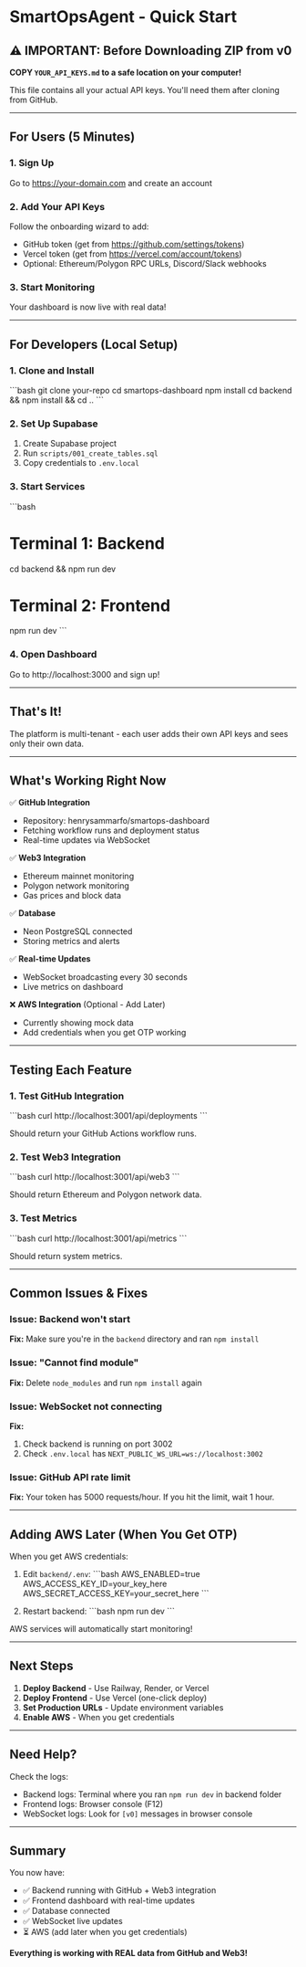 # SmartOpsAgent - Quick Start

## ⚠️ IMPORTANT: Before Downloading ZIP from v0

**COPY `YOUR_API_KEYS.md` to a safe location on your computer!**

This file contains all your actual API keys. You'll need them after cloning from GitHub.

---

## For Users (5 Minutes)

### 1. Sign Up
Go to https://your-domain.com and create an account

### 2. Add Your API Keys
Follow the onboarding wizard to add:
- GitHub token (get from https://github.com/settings/tokens)
- Vercel token (get from https://vercel.com/account/tokens)
- Optional: Ethereum/Polygon RPC URLs, Discord/Slack webhooks

### 3. Start Monitoring
Your dashboard is now live with real data!

---

## For Developers (Local Setup)

### 1. Clone and Install
\`\`\`bash
git clone your-repo
cd smartops-dashboard
npm install
cd backend && npm install && cd ..
\`\`\`

### 2. Set Up Supabase
1. Create Supabase project
2. Run `scripts/001_create_tables.sql`
3. Copy credentials to `.env.local`

### 3. Start Services
\`\`\`bash
# Terminal 1: Backend
cd backend && npm run dev

# Terminal 2: Frontend
npm run dev
\`\`\`

### 4. Open Dashboard
Go to http://localhost:3000 and sign up!

---

## That's It!

The platform is multi-tenant - each user adds their own API keys and sees only their own data.

---

## What's Working Right Now

✅ **GitHub Integration**
- Repository: henrysammarfo/smartops-dashboard
- Fetching workflow runs and deployment status
- Real-time updates via WebSocket

✅ **Web3 Integration**
- Ethereum mainnet monitoring
- Polygon network monitoring
- Gas prices and block data

✅ **Database**
- Neon PostgreSQL connected
- Storing metrics and alerts

✅ **Real-time Updates**
- WebSocket broadcasting every 30 seconds
- Live metrics on dashboard

❌ **AWS Integration** (Optional - Add Later)
- Currently showing mock data
- Add credentials when you get OTP working

---

## Testing Each Feature

### 1. Test GitHub Integration
\`\`\`bash
curl http://localhost:3001/api/deployments
\`\`\`

Should return your GitHub Actions workflow runs.

### 2. Test Web3 Integration
\`\`\`bash
curl http://localhost:3001/api/web3
\`\`\`

Should return Ethereum and Polygon network data.

### 3. Test Metrics
\`\`\`bash
curl http://localhost:3001/api/metrics
\`\`\`

Should return system metrics.

---

## Common Issues & Fixes

### Issue: Backend won't start
**Fix:** Make sure you're in the `backend` directory and ran `npm install`

### Issue: "Cannot find module"
**Fix:** Delete `node_modules` and run `npm install` again

### Issue: WebSocket not connecting
**Fix:** 
1. Check backend is running on port 3002
2. Check `.env.local` has `NEXT_PUBLIC_WS_URL=ws://localhost:3002`

### Issue: GitHub API rate limit
**Fix:** Your token has 5000 requests/hour. If you hit the limit, wait 1 hour.

---

## Adding AWS Later (When You Get OTP)

When you get AWS credentials:

1. Edit `backend/.env`:
\`\`\`bash
AWS_ENABLED=true
AWS_ACCESS_KEY_ID=your_key_here
AWS_SECRET_ACCESS_KEY=your_secret_here
\`\`\`

2. Restart backend:
\`\`\`bash
npm run dev
\`\`\`

AWS services will automatically start monitoring!

---

## Next Steps

1. **Deploy Backend** - Use Railway, Render, or Vercel
2. **Deploy Frontend** - Use Vercel (one-click deploy)
3. **Set Production URLs** - Update environment variables
4. **Enable AWS** - When you get credentials

---

## Need Help?

Check the logs:
- Backend logs: Terminal where you ran `npm run dev` in backend folder
- Frontend logs: Browser console (F12)
- WebSocket logs: Look for `[v0]` messages in browser console

---

## Summary

You now have:
- ✅ Backend running with GitHub + Web3 integration
- ✅ Frontend dashboard with real-time updates
- ✅ Database connected
- ✅ WebSocket live updates
- ⏳ AWS (add later when you get credentials)

**Everything is working with REAL data from GitHub and Web3!**
